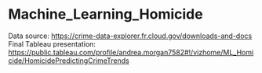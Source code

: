 # Machine_Learning_Homicide


Data source:  https://crime-data-explorer.fr.cloud.gov/downloads-and-docs
Final Tableau presentation:  https://public.tableau.com/profile/andrea.morgan7582#!/vizhome/ML_Homicide/HomicidePredictingCrimeTrends
